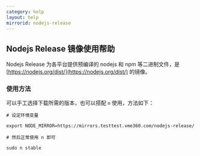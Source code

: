 ```yaml
---
category: help
layout: help
mirrorid: nodejs-release
---
```


## Nodejs Release 镜像使用帮助

Nodejs Release 为各平台提供预编译的 nodejs 和 npm 等二进制文件，是
[https://nodejs.org/dist/](https://nodejs.org/dist/) 的镜像。

### 使用方法

可以手工选择下载所需的版本，也可以搭配 `n` 使用，方法如下：

```
# 设定环境变量

export NODE_MIRROR=https://mirrors.testtest.vme360.com/nodejs-release/

# 然后正常使用 n 即可

sudo n stable
```
